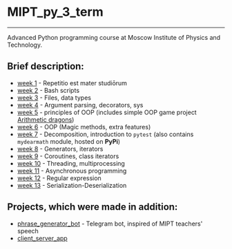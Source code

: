 # MIPT_py_3_term
--------------
Advanced Python programming course at Moscow Institute of Physics and Technology.

## Brief description:
+ [week 1](w1) - Repetitio est mater studiōrum
+ [week 2](w2) - Bash scripts
+ [week 3](w3) - Files, data types
+ [week 4](w4) - Argument parsing, decorators, sys
+ [week 5](w5) - principles of OOP (includes simple OOP game project [Arithmetic dragons](w5_dragons))
+ [week 6](w6) - OOP (Magic methods, extra features)
+ [week 7](w7) - Decomposition, introduction to `pytest` (also contains `mydearmath` module, hosted on **PyPi**)
+ [week 8](w8) - Generators, iterators
+ [week 9](w9) - Coroutines, class iterators
+ [week 10](w10) - Threading, multiprocessing
+ [week 11](w11) - Asynchronous programming
+ [week 12](w12) - Regular expression
+ [week 13](w13) - Serialization-Deserialization 

## Projects, which were made in addition:
+ [phrase_generator_bot](https://github.com/vlasenckov/phrase_generator_bot) - Telegram bot, inspired of MIPT teachers' speech
+ [client_server_app]()
